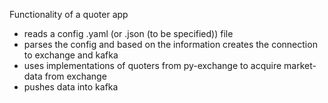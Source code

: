 Functionality of a quoter app
- reads a config .yaml (or .json (to be specified)) file
- parses the config and based on the information creates the connection to exchange and kafka
- uses implementations of quoters from py-exchange to acquire market-data from exchange
- pushes data into kafka
